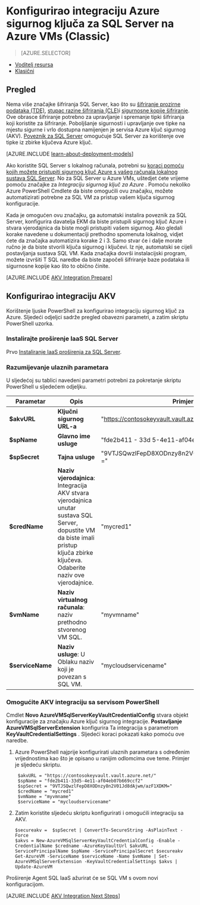 <properties
    pageTitle="Konfigurirao integraciju Azure sigurnog ključa za SQL Server na Azure VMs (Classic)"
    description="Saznajte kako automatizirati konfiguracije SQL Server šifriranje za Azure ključ sigurnog. U ovoj se temi objašnjava kako pomoću Azure ključ sigurnog Integracija sa sustavom SQL Server na virtualnim strojevima stvoriti u modelu klasični implementacije."
    services="virtual-machines-windows"
    documentationCenter=""
    authors="rothja"
    manager="jhubbard"
    editor=""
    tags="azure-service-management"/>

<tags
    ms.service="virtual-machines-windows"
    ms.devlang="na"
    ms.topic="article"
    ms.tgt_pltfrm="vm-windows-sql-server"
    ms.workload="infrastructure-services"
    ms.date="09/26/2016"
    ms.author="jroth"/>

# <a name="configure-azure-key-vault-integration-for-sql-server-on-azure-vms-classic"></a>Konfigurirao integraciju Azure sigurnog ključa za SQL Server na Azure VMs (Classic)

> [AZURE.SELECTOR]
- [Voditelj resursa](virtual-machines-windows-ps-sql-keyvault.md)
- [Klasični](virtual-machines-windows-classic-ps-sql-keyvault.md)

## <a name="overview"></a>Pregled
Nema više značajke šifriranja SQL Server, kao što su [šifriranje prozirne podataka (TDE)](https://msdn.microsoft.com/library/bb934049.aspx), [stupac razine šifriranja (CLE)](https://msdn.microsoft.com/library/ms173744.aspx)i [sigurnosne kopije šifriranje](https://msdn.microsoft.com/library/dn449489.aspx). Ove obrasce šifriranje potrebno za upravljanje i spremanje tipki šifriranja koji koristite za šifriranje. Poboljšanje sigurnosti i upravljanje ove tipke na mjestu sigurne i vrlo dostupna namijenjen je servisa Azure ključ sigurnog (AKV). [Poveznik za SQL Server](http://www.microsoft.com/download/details.aspx?id=45344) omogućuje SQL Server za korištenje ove tipke iz zbirke ključeva Azure ključ.

[AZURE.INCLUDE [learn-about-deployment-models](../../includes/learn-about-deployment-models-classic-include.md)]

Ako koristite SQL Server s lokalnog računala, potrebni su [koraci pomoću kojih možete pristupiti sigurnog ključ Azure s vašeg računala lokalnog sustava SQL Server](https://msdn.microsoft.com/library/dn198405.aspx). No za SQL Server u Azure VMs, uštedjet ćete vrijeme pomoću značajke za *Integraciju sigurnog ključ za Azure* . Pomoću nekoliko Azure PowerShell Cmdlete da biste omogućili ovu značajku, možete automatizirati potrebne za SQL VM za pristup vašem ključa sigurnog konfiguracije.

Kada je omogućen ovu značajku, ga automatski instalira poveznik za SQL Server, konfigurira davatelja EKM da biste pristupili sigurnog ključ Azure i stvara vjerodajnica da biste mogli pristupiti vašem sigurnog. Ako gledali korake navedene u dokumentaciji prethodno spomenuta lokalnog, vidjet ćete da značajka automatizira korake 2 i 3. Samo stvar će i dalje morate ručno je da biste stvorili ključa sigurnog i ključevi. Iz nje, automatski se cijeli postavljanja sustava SQL VM. Kada značajka dovrši instalacijski program, možete izvršiti T SQL naredbe da biste započeli šifriranje baze podataka ili sigurnosne kopije kao što to obično činite.

[AZURE.INCLUDE [AKV Integration Prepare](../../includes/virtual-machines-sql-server-akv-prepare.md)]

## <a name="configure-akv-integration"></a>Konfigurirao integraciju AKV
Korištenje ljuske PowerShell za konfigurirao integraciju sigurnog ključ za Azure. Sljedeći odjeljci sadrže pregled obavezni parametri, a zatim skriptu PowerShell uzorka.

### <a name="install-the-sql-server-iaas-extension"></a>Instalirajte proširenje IaaS SQL Server

Prvo [Instaliranje IaaS proširenja za SQL Server](virtual-machines-windows-classic-sql-server-agent-extension.md).

### <a name="understand-the-input-parameters"></a>Razumijevanje ulaznih parametara
U sljedećoj su tablici navedeni parametri potrebni za pokretanje skriptu PowerShell u sljedećem odjeljku.

|Parametar|Opis|Primjer|
|---|---|---|
|**$akvURL**|**Ključni sigurnog URL-a**|"https://contosokeyvault.vault.azure.net/"|
|**$spName**|**Glavno ime usluge**|"fde2b411 - 33d 5-4e11-af04eb07b669ccf2"|
|**$spSecret**|**Tajna usluge**|"9VTJSQwzlFepD8XODnzy8n2V01Jd8dAjwm/azF1XDKM ="|
|**$credName**|**Naziv vjerodajnica**: Integracija AKV stvara vjerodajnica unutar sustava SQL Server, dopustite VM da biste imali pristup ključa zbirke ključeva. Odaberite naziv ove vjerodajnice.|"mycred1"|
|**$vmName**|**Naziv virtualnog računala**: naziv prethodno stvorenog VM SQL.|"myvmname"|
|**$serviceName**|**Naziv usluge**: U Oblaku naziv koji je povezan s SQL VM.|"mycloudservicename"|

### <a name="enable-akv-integration-with-powershell"></a>Omogućite AKV integraciju sa servisom PowerShell
Cmdlet **Novo AzureVMSqlServerKeyVaultCredentialConfig** stvara objekt konfiguracije za značajku Azure ključ sigurnog integracije. **Postavljanje AzureVMSqlServerExtension** konfigurira Ta integracija s parametrom **KeyVaultCredentialSettings** . Sljedeći koraci pokazati kako pomoću ove naredbe.

1. Azure PowerShell najprije konfigurirati ulaznih parametara s određenim vrijednostima kao što je opisano u ranijim odlomcima ove teme. Primjer je sljedeću skriptu.

        $akvURL = "https://contosokeyvault.vault.azure.net/"
        $spName = "fde2b411-33d5-4e11-af04eb07b669ccf2"
        $spSecret = "9VTJSQwzlFepD8XODnzy8n2V01Jd8dAjwm/azF1XDKM="
        $credName = "mycred1"
        $vmName = "myvmname"
        $serviceName = "mycloudservicename"
2.  Zatim koristite sljedeću skriptu konfigurirati i omogućili integraciju sa AKV.

        $secureakv =  $spSecret | ConvertTo-SecureString -AsPlainText -Force
        $akvs = New-AzureVMSqlServerKeyVaultCredentialConfig -Enable -CredentialName $credname -AzureKeyVaultUrl $akvURL -ServicePrincipalName $spName -ServicePrincipalSecret $secureakv
        Get-AzureVM -ServiceName $serviceName -Name $vmName | Set-AzureVMSqlServerExtension -KeyVaultCredentialSettings $akvs | Update-AzureVM

Proširenje Agent SQL IaaS ažurirat će se SQL VM s ovom novi konfiguracijom.

[AZURE.INCLUDE [AKV Integration Next Steps](../../includes/virtual-machines-sql-server-akv-next-steps.md)]
